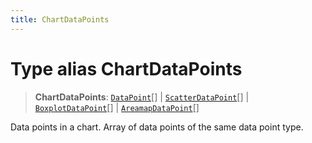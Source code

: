 ```yaml
---
title: ChartDataPoints
---
```


# Type alias ChartDataPoints

> **ChartDataPoints**: [`DataPoint`](type-alias.DataPoint.md)[] \| [`ScatterDataPoint`](type-alias.ScatterDataPoint.md)[] \| [`BoxplotDataPoint`](type-alias.BoxplotDataPoint.md)[] \| [`AreamapDataPoint`](type-alias.AreamapDataPoint.md)[]

Data points in a chart. Array of data points of the same data point type.
